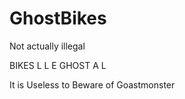 # GhostBikes
Not actually illegal

BIKES
 L
 L
 E
 GHOST
 A
 L

It is Useless to Beware of Goastmonster
 
